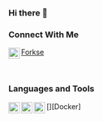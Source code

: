 ### Hi there 👋

<!--
**ManuShno/ManuShno** is a ✨ _special_ ✨ repository because its `README.md` (this file) appears on your GitHub profile.

Here are some ideas to get you started:

- 🔭 I’m currently working on ...
- 🌱 I’m currently learning ...
- 👯 I’m looking to collaborate on ...
- 🤔 I’m looking for help with ...
- 💬 Ask me about ...
- 📫 How to reach me: ...
- 😄 Pronouns: ...
- ⚡ Fun fact: ...
-->


### Connect With Me  
[<img align="left" width="22px" src="https://nepa.com/wp-content/uploads/2017/09/linkedin-logo.png" alt="LinkedIn" />][LinkedIn]
[Forkse][website]

<br /> 

### Languages and Tools  
[<img align="left" width="22px" alt="Git" src="https://git-scm.com/images/logos/downloads/Git-Icon-1788C.png" />][Git]
[<img align="left" width="22px" alt="GitHub" src="https://img.pngio.com/github-icon-png-download-13351353-free-transparent-computer-github-icon-png-900_920.jpg" />][GitHub]
[<img align="left" width="22px" alt="GitHub" src="https://www.clipartmax.com/png/middle/240-2400648_docker-container-logo-png.png" />][Docker]


<!-- Links -->
[website]: https://forske.org
[LinkedIn]: https://www.linkedin.com/in/manuel-nielsen-559a13129/
[Git]: https://git-scm.com/
[GitHub]: https://github.com/
<!-- [Docker]:  -->